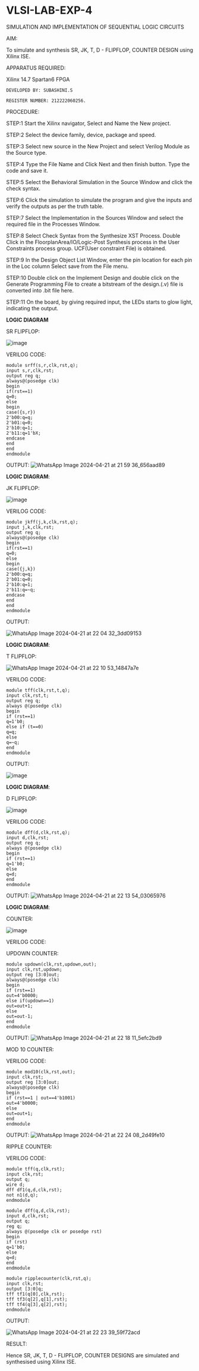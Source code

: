 # VLSI-LAB-EXP-4

SIMULATION AND IMPLEMENTATION OF SEQUENTIAL LOGIC CIRCUITS

AIM: 

 To simulate and synthesis SR, JK, T, D - FLIPFLOP, COUNTER DESIGN using Xilinx ISE.

APPARATUS REQUIRED:

Xilinx 14.7
Spartan6 FPGA
```
DEVELOPED BY: SUBASHINI.S

REGISTER NUMBER: 212222060256.
```

PROCEDURE:

STEP:1  Start  the Xilinx navigator, Select and Name the New project.

STEP:2  Select the device family, device, package and speed.    

STEP:3  Select new source in the New Project and select Verilog Module as the Source type.    

STEP:4  Type the File Name and Click Next and then finish button. Type the code and save it.

STEP:5  Select the Behavioral Simulation in the Source Window and click the check syntax.     

STEP:6  Click the simulation to simulate the program and  give the inputs and verify the outputs as per the truth table.  

STEP:7  Select the Implementation in the Sources Window and select the required file in the Processes Window.

STEP:8  Select Check Syntax from the Synthesize  XST Process. Double Click in the  FloorplanArea/IO/Logic-Post Synthesis process in the User Constraints process group. UCF(User constraint File) is obtained. 

STEP:9  In the Design Object List Window, enter the pin location for each pin in the Loc column Select save from the File menu.

STEP:10 Double click on the Implement Design and double click on the Generate Programming File to create a bitstream of the design.(.v) file is converted into .bit file here.

STEP:11  On the board, by giving required input, the LEDs starts to glow light, indicating the output.


**LOGIC DIAGRAM**

SR FLIPFLOP:

![image](https://github.com/navaneethans/VLSI-LAB-EXP-4/assets/6987778/77fb7f38-5649-4778-a987-8468df9ea3c3)

VERILOG CODE:
```
module srff(s,r,clk,rst,q);
input s,r,clk,rst;
output reg q;
always@(posedge clk)
begin
if(rst==1)
q=0;
else
begin
case({s,r})
2'b00:q=q;
2'b01:q=0;
2'b10:q=1;
2'b11:q=1'bX;
endcase
end
end
endmodule
```
OUTPUT:
![WhatsApp Image 2024-04-21 at 21 59 36_656aad89](https://github.com/SUBASHINIS28/VLSI-LAB-EXP-4/assets/153823077/bccfdd47-7ba5-456b-b801-dbdb8d6c5ed9)

**LOGIC DIAGRAM**:

JK FLIPFLOP:

![image](https://github.com/navaneethans/VLSI-LAB-EXP-4/assets/6987778/1510e030-4ddc-42b1-88ce-d00f6f0dc7e6)

VERILOG CODE:

```
module jkff(j,k,clk,rst,q);
input j,k,clk,rst;
output reg q;
always@(posedge clk)
begin
if(rst==1)
q=0;
else
begin
case({j,k})
2'b00:q=q;
2'b01:q=0;
2'b10:q=1;
2'b11:q=~q;
endcase
end
end
endmodule
```
OUTPUT:

![WhatsApp Image 2024-04-21 at 22 04 32_3dd09153](https://github.com/SUBASHINIS28/VLSI-LAB-EXP-4/assets/153823077/34c14740-8d27-40b5-87ce-dee13bdd2c32)

**LOGIC DIAGRAM**:

T FLIPFLOP:

![WhatsApp Image 2024-04-21 at 22 10 53_14847a7e](https://github.com/SUBASHINIS28/VLSI-LAB-EXP-4/assets/153823077/8bc95f4f-1fe8-48cc-88af-8053133c4baa)

 VERILOG CODE:
 ```
 module tff(clk,rst,t,q);
 input clk,rst,t;
 output reg q;
 always @(posedge clk)
 begin
 if (rst==1)
 q=1'b0;
 else if (t==0)
 q=q;
 else
 q=~q;
 end
 endmodule
 ```
OUTPUT:

![image](https://github.com/SUBASHINIS28/VLSI-LAB-EXP-4/assets/153823077/05eed7dd-2432-4c2c-a17d-75b2f73c902d)

**LOGIC DIAGRAM**:

D FLIPFLOP:

![image](https://github.com/navaneethans/VLSI-LAB-EXP-4/assets/6987778/dda843c5-f0a0-4b51-93a2-eaa4b7fa8aa0)

VERILOG CODE:

```
module dff(d,clk,rst,q);
input d,clk,rst;
output reg q;
always @(posedge clk)
begin
if (rst==1)
q=1'b0;
else
q=d;
end
endmodule
```
OUTPUT:
![WhatsApp Image 2024-04-21 at 22 13 54_03065976](https://github.com/SUBASHINIS28/VLSI-LAB-EXP-4/assets/153823077/a5d846ec-7d92-4ce4-aa26-cc1b2900d9b9)

**LOGIC DIAGRAM**:

COUNTER:

![image](https://github.com/navaneethans/VLSI-LAB-EXP-4/assets/6987778/a1fc5f68-aafb-49a1-93d2-779529f525fa)

VERILOG CODE:

UPDOWN COUNTER:
```
module updown(clk,rst,updown,out);
input clk,rst,updown;
output reg [3:0]out;
always@(posedge clk)
begin
if (rst==1)
out=4'b0000;
else if(updown==1)
out=out+1;
else
out=out-1;
end
endmodule
```

OUTPUT:
![WhatsApp Image 2024-04-21 at 22 18 11_5efc2bd9](https://github.com/SUBASHINIS28/VLSI-LAB-EXP-4/assets/153823077/177d1396-87a2-41fd-97fd-91e7c13664e9)

MOD 10 COUNTER:

VERILOG CODE:
```
module mod10(clk,rst,out);
input clk,rst;
output reg [3:0]out;
always@(posedge clk)
begin
if (rst==1 | out==4'b1001)
out=4'b0000;
else
out=out+1;
end
endmodule
```

OUTPUT:
 ![WhatsApp Image 2024-04-21 at 22 24 08_2d49fe10](https://github.com/SUBASHINIS28/VLSI-LAB-EXP-4/assets/153823077/b19a433c-b5b5-4c08-b540-bda690301bc1)


 RIPPLE COUNTER:

 VERILOG CODE:
 ```
 module tff(q,clk,rst);
input clk,rst;
output q;
wire d;
dff df1(q,d,clk,rst);
not n1(d,q);
endmodule

module dff(q,d,clk,rst);
input d,clk,rst;
output q;
reg q;
always @(posedge clk or posedge rst)
begin
if (rst)
q=1'b0;
else 
q=d;
end
endmodule

module ripplecounter(clk,rst,q);
input clk,rst;
output [3:0]q;
tff tf1(q[0],clk,rst);
tff tf3(q[2],q[1],rst);
tff tf4(q[3],q[2],rst);
endmodule
```
OUTPUT:

![WhatsApp Image 2024-04-21 at 22 23 39_59f72acd](https://github.com/SUBASHINIS28/VLSI-LAB-EXP-4/assets/153823077/78b535c3-02e5-4dee-a6c3-fdbf2203d08f)


RESULT:

Hence SR, JK, T, D - FLIPFLOP, COUNTER DESIGNS are simulated and synthesised using Xilinx ISE.


